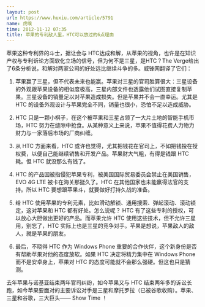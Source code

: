 ```yaml
---
layout: post
url: https://www.huxiu.com/article/5791
name: 虎嗅
time: 2012-11-12 07:35
title: 苹果的专利敌人里，HTC可以放过的6点理由
---
```

苹果这种专利界的斗士，据让会与 HTC达成和解，从苹果的视角，也许是在知识产权与专利诉论方面软化立场的信号，但为何不是三星，是HTC？The Verge给出了6条分析说，和解对两家公司的好处远比继续斗争的多。威锋网翻译了它们：

1. 苹果赢了三星，但不代表未来也能赢。苹果对三星的官司胜算很大：三星设备的外观跟苹果设备的相似度极高，三星内部文件也透露他们试图直接复制苹果。三星设备的销量足以对苹果造成损失。但是苹果并不会一直幸运。尤其是 HTC 的设备外观设计与苹果完全不同，销量也很小，恐怕不足以造成威胁。

2. HTC 只是一颗小棋子，在这个被苹果和三星占领了一大片土地的智能手机市场，HTC 努力在缝隙中抢食。从某种意义上来说，苹果不值得花费人力物力财力与一家落后市场的厂商纠缠。

3. 从 HTC 方面来看，HTC 或许也觉得，尤其把钱花在官司上，不如把钱投在授权费，以便自己能继续销售和开发产品。苹果财大气粗，有得是钱跟 HTC 耗。但 HTC 就没那么有钱了。

4. HTC 的产品因被指侵犯苹果专利，被美国国际贸易委员会禁止在美国销售，EVO 4G LTE 被卡在海关那挺久了。HTC 在其他国家也未能赢得法官的支持。所以 HTC 要想跟苹果斗，就要做好打持久战的准备。

5. 给 HTC 使用苹果的专利元素，比如滑动解锁、通用搜索、弹起滚动、滚动锁定，这对苹果和 HTC 都有好处。怎么说呢？ HTC 有了这些专利的授权，可以放心大胆做出更好的产品。而苹果允许 HTC 使用这些技术，但不允许三星用，别忘了，HTC 实际上也是三星的竞争对手。苹果是想说，苹果敌人的敌人，就是苹果的朋友。

6. 最后，不晓得 HTC 作为 Windows Phone 重要的合作伙伴，这个新身份是否有帮助苹果对他的态度放软。如果 HTC 决定将精力集中在 Windows Phone 而不是安卓身上，苹果对 HTC 的态度可能就不会那么强硬。但这也只是猜测。

去年苹果与诺基亚结束两年官司纠纷，如今苹果又与 HTC 结束两年多的诉讼长跑，如今苹果要面对的主要诉讼对手是三星和摩托罗拉（已被谷歌收购）。苹果、三星和谷歌，三大巨头—— Show Time ！

